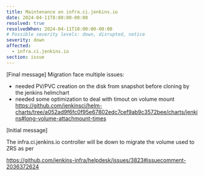```yaml
---
title: Maintenance on infra.ci.jenkins.io
date: 2024-04-11T8:00:00-00:00
resolved: true
resolvedWhen: 2024-04-11T10:00:00-00:00
# Possible severity levels: down, disrupted, notice
severity: down
affected:
  - infra.ci.jenkins.io
section: issue
---
```

[Final message]
Migration face multiple issues:
  - needed PV/PVC creation on the disk from snapshot before cloning by the jenkins helmchart
  - needed some optimization to deal with timout on volume mount https://github.com/jenkinsci/helm-charts/tree/a052ad9f6fc0f95e67802edc7cef9ab9c3572bee/charts/jenkins#long-volume-attachmount-times

[Initial message]

The infra.ci.jenkins.io controller will be down to migrate the volume used to ZRS as per

https://github.com/jenkins-infra/helpdesk/issues/3823#issuecomment-2036372624
